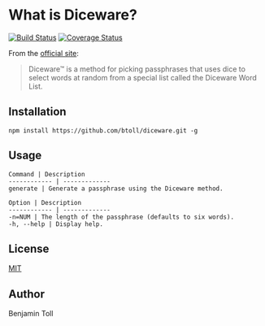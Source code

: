 # What is Diceware?

[![Build Status](https://travis-ci.org/btoll/diceware.svg?branch=master)](https://travis-ci.org/btoll/diceware)
[![Coverage Status](https://coveralls.io/repos/github/btoll/diceware/badge.svg?branch=master)](https://coveralls.io/github/btoll/diceware?branch=master)

From the [official site][diceware]:

> Diceware™ is a method for picking passphrases that uses dice to select words at random from a special list called the Diceware Word List.

## Installation

`npm install https://github.com/btoll/diceware.git -g`

## Usage

    Command | Description
    ------------ | -------------
    generate | Generate a passphrase using the Diceware method.

    Option | Description
    ------------ | -------------
    -n=NUM | The length of the passphrase (defaults to six words).
    -h, --help | Display help.

## License

[MIT](LICENSE)

## Author

Benjamin Toll

[diceware]: http://world.std.com/~reinhold/diceware.html

